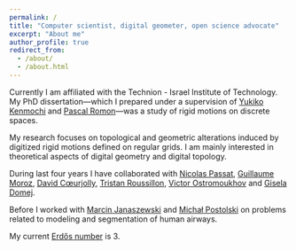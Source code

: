 ```yaml
---
permalink: /
title: "Computer scientist, digital geometer, open science advocate"
excerpt: "About me"
author_profile: true
redirect_from: 
  - /about/
  - /about.html
---
```


Currently I am affiliated with the Technion - Israel Institute of Technology. My PhD dissertation—which I prepared under a supervision of
[Yukiko Kenmochi](http://igm.univ-mlv.fr/~kenmochi/) and [Pascal
Romon](http://perso-math.univ-mlv.fr/users/romon.pascal/)—was a study of rigid motions on discrete
spaces. 

My research focuses on topological and geometric alterations induced by digitized rigid motions
defined on regular grids. I am mainly interested in theoretical aspects of digital geometry and
digital topology.

During last four years I have collaborated with [Nicolas
Passat](http://crestic.univ-reims.fr/membre/1542-nicolas-passat), [Guillaume
Moroz](https://members.loria.fr/GMoroz/), [David Cœurjolly](http://liris.cnrs.fr/%7Edcoeurjo/),
[Tristan Roussillon](http://liris.cnrs.fr/~troussil/), [Victor
Ostromoukhov](https://liris.cnrs.fr/victor.ostromoukhov/) and [Gisela
Domej](https://giz-geo.jimdo.com/).

Before I worked with [Marcin Janaszewski](https://www.researchgate.net/profile/Marcin_Janaszewski)
and [Michał Postolski](https://www.researchgate.net/profile/Michat_Postolski) on problems related to
modeling and segmentation of human airways.

My current [Erdős number](https://en.wikipedia.org/wiki/Erd%C5%91s_number) is 3.

